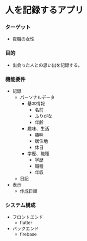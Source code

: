 # 人を記録するアプリ

### ターゲット
- 夜職の女性

### 目的
- 出会った人との思い出を記録する。

### 機能要件
- 記録
  - パーソナルデータ
    - 基本情報
      - 名前
      - ふりがな
      - 年齢
    - 趣味、生活
      - 趣味
      - 居住地
      - 休日
    - 学歴、職種
      - 学歴
      - 職種
      - 年収
  - 日記
- 表示
  - 作成日順

### システム構成
- フロントエンド
  - flutter
- バックエンド
  - firebase


